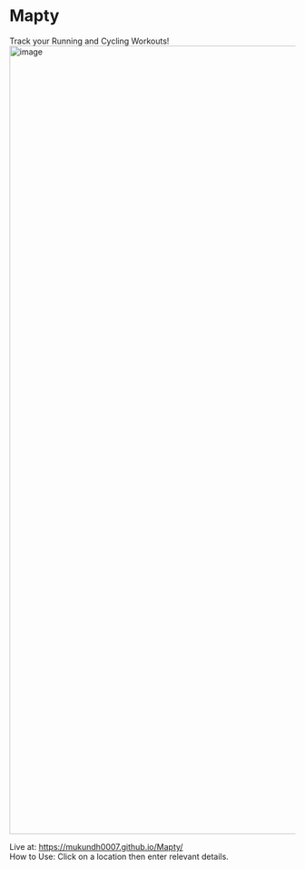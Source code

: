 # Mapty
Track your Running and Cycling Workouts! \
<img width="1389" alt="image" src="https://github.com/Mukundh0007/Mapty/assets/93877999/52196c4c-c010-4210-86fb-808b598f358e">

Live at: https://mukundh0007.github.io/Mapty/ \
How to Use: Click on a location then enter relevant details.
